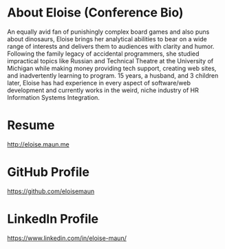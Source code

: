 # About Eloise (Conference Bio)

An equally avid fan of punishingly complex board games and also puns about dinosaurs, Eloise brings her analytical abilities to bear on a wide range of interests and delivers them to audiences with clarity and humor. Following the family legacy of accidental programmers, she studied impractical topics like Russian and Technical Theatre at the University of Michigan while making money providing tech support, creating web sites, and inadvertently learning to program. 15 years, a husband, and 3 children later, Eloise has had experience in every aspect of software/web development and currently works in the weird, niche industry of HR Information Systems Integration.

# Resume

http://eloise.maun.me

# GitHub Profile

https://github.com/eloisemaun

# LinkedIn Profile

https://www.linkedin.com/in/eloise-maun/
